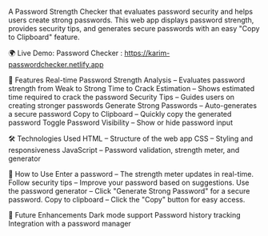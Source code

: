 A Password Strength Checker that evaluates password security and helps users create strong passwords. This web app displays password strength, provides security tips, and generates secure passwords with an easy "Copy to Clipboard" feature.

🌍 Live Demo: Password Checker : https://karim-passwordchecker.netlify.app

🚀 Features
Real-time Password Strength Analysis – Evaluates password strength from Weak to Strong
Time to Crack Estimation – Shows estimated time required to crack the password
Security Tips – Guides users on creating stronger passwords
Generate Strong Passwords – Auto-generates a secure password
Copy to Clipboard – Quickly copy the generated password
Toggle Password Visibility – Show or hide password input

🛠️ Technologies Used
HTML – Structure of the web app
CSS – Styling and responsiveness
JavaScript – Password validation, strength meter, and generator


📂 How to Use
Enter a password – The strength meter updates in real-time.
Follow security tips – Improve your password based on suggestions.
Use the password generator – Click "Generate Strong Password" for a secure password.
Copy to clipboard – Click the "Copy" button for easy access.

🎯 Future Enhancements
Dark mode support
Password history tracking
Integration with a password manager
